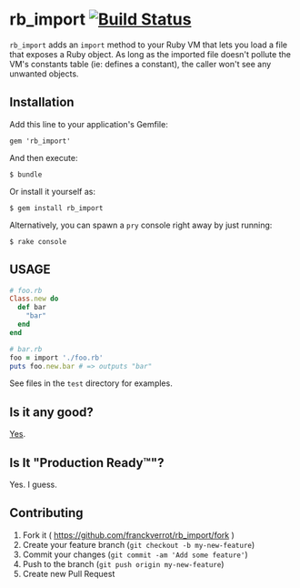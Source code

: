 # rb_import [![Build Status](https://travis-ci.org/franckverrot/rb_import.svg?branch=master)](https://travis-ci.org/franckverrot/rb_import)

`rb_import` adds an `import` method to your Ruby VM that lets you
load a file that exposes a Ruby object. As long as the imported file
doesn't pollute the VM's constants table (ie: defines a constant),
the caller won't see any unwanted objects.

## Installation

Add this line to your application's Gemfile:

    gem 'rb_import'

And then execute:

    $ bundle

Or install it yourself as:

    $ gem install rb_import

Alternatively, you can spawn a `pry` console right away by just running:

    $ rake console

## USAGE

```ruby
# foo.rb
Class.new do
  def bar
    "bar"
  end
end

# bar.rb
foo = import './foo.rb'
puts foo.new.bar # => outputs "bar"
```

See files in the `test` directory for examples.

## Is it any good?

[Yes](http://news.ycombinator.com/item?id=3067434).

## Is It "Production Ready™"?

Yes. I guess.

## Contributing

1. Fork it ( https://github.com/franckverrot/rb_import/fork )
2. Create your feature branch (`git checkout -b my-new-feature`)
3. Commit your changes (`git commit -am 'Add some feature'`)
4. Push to the branch (`git push origin my-new-feature`)
5. Create new Pull Request
